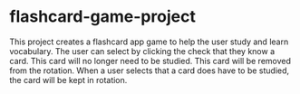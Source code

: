 # flashcard-game-project

This project creates a flashcard app game to help the user study and learn vocabulary. 
The user can select by clicking the check that they know a card. This card will no longer need to be studied. This card will be removed from the rotation. 
When a user selects that a card does have to be studied, the card will be kept in rotation.